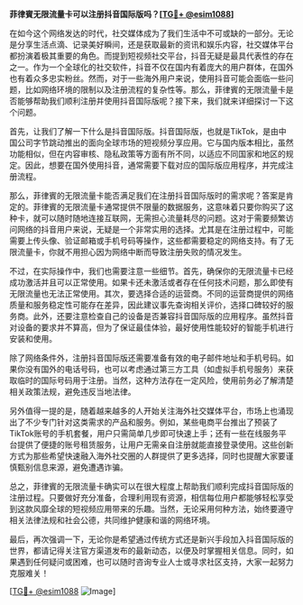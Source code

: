 **菲律賓无限流量卡可以注册抖音国际版吗？[[TG💪+ @esim1088](https://t.me/s/esim1088)]**

在如今这个网络发达的时代，社交媒体成为了我们生活中不可或缺的一部分。无论是分享生活点滴、记录美好瞬间，还是获取最新的资讯和娱乐内容，社交媒体平台都扮演着极其重要的角色。而提到短视频社交平台，抖音无疑是最具代表性的存在之一。作为一个全球化的社交软件，抖音不仅在国内有着庞大的用户群体，在国外也有着众多忠实粉丝。然而，对于一些海外用户来说，使用抖音可能会面临一些问题，比如网络环境的限制以及注册流程的复杂性等。那么，菲律賓的无限流量卡是否能够帮助我们顺利注册并使用抖音国际版呢？接下来，我们就来详细探讨一下这个问题。

首先，让我们了解一下什么是抖音国际版。抖音国际版，也就是TikTok，是由中国公司字节跳动推出的面向全球市场的短视频分享应用。它与国内版本相比，虽然功能相似，但在内容审核、隐私政策等方面有所不同，以适应不同国家和地区的规定。因此，想要在国外使用抖音，通常需要下载对应的国际版应用程序，并完成注册流程。

那么，菲律賓的无限流量卡能否满足我们在注册抖音国际版时的需求呢？答案是肯定的。菲律賓的无限流量卡通常提供不限量的数据服务，这意味着只要你购买了这种卡，就可以随时随地连接互联网，无需担心流量耗尽的问题。这对于需要频繁访问网络的抖音用户来说，无疑是一个非常实用的选择。尤其是在注册过程中，可能需要上传头像、验证邮箱或手机号码等操作，这些都需要稳定的网络支持。有了无限流量卡，你就不用担心因为网络中断而导致注册失败的情况发生。

不过，在实际操作中，我们也需要注意一些细节。首先，确保你的无限流量卡已经成功激活并且可以正常使用。如果卡还未激活或者存在任何技术问题，那么即使有无限流量也无法正常使用。其次，要选择合适的运营商。不同的运营商提供的网络质量和服务稳定性可能存在差异，因此建议事先查询相关评价，选择口碑较好的服务商。此外，还要注意检查自己的设备是否兼容抖音国际版的应用程序。虽然抖音对设备的要求并不算高，但为了保证最佳体验，最好使用性能较好的智能手机进行安装和使用。

除了网络条件外，注册抖音国际版还需要准备有效的电子邮件地址和手机号码。如果你没有国外的电话号码，也可以考虑通过第三方工具（如虚拟手机号服务）来获取临时的国际号码用于注册。当然，这种方法存在一定风险，使用前务必了解清楚相关政策法规，避免违反当地法律。

另外值得一提的是，随着越来越多的人开始关注海外社交媒体平台，市场上也涌现出了不少专门针对这类需求的产品和服务。例如，某些电商平台推出了预装了TikTok账号的手机套餐，用户只需简单几步即可快速上手；还有一些在线服务平台提供了便捷的账号租赁服务，让用户无需亲自注册就能直接登录使用。这些创新方式为那些希望快速融入海外社交圈的人群提供了更多选择，同时也提醒大家要谨慎甄别信息来源，避免遭遇诈骗。

总之，菲律賓的无限流量卡确实可以在很大程度上帮助我们顺利完成抖音国际版的注册过程。只要做好充分准备，合理利用现有资源，相信每位用户都能够轻松享受到这款风靡全球的短视频应用带来的乐趣。当然，无论采用何种方法，始终要遵守相关法律法规和社会公德，共同维护健康和谐的网络环境。

最后，再次强调一下，无论你是希望通过传统方式还是新兴手段加入抖音国际版的世界，都请记得关注官方渠道发布的最新动态，以便及时掌握相关信息。同时，如果遇到任何疑问或困难，也可以随时咨询专业人士或寻求社区支持，大家一起努力克服难关！

[[TG💪+ @esim1088](https://t.me/s/esim1088) ![Image](https://i.postimg.cc/4NQfJmqS/Snipaste-2025-05-13-00-14-12.png)]